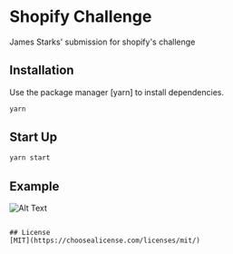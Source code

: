 # Shopify Challenge

James Starks' submission for shopify's challenge 

## Installation

Use the package manager [yarn] to install dependencies.

```bash
yarn
```

## Start Up

```bash
yarn start
```

## Example 

![Alt Text](https://i.imgur.com/lLp8DDe.gif)

```

## License
[MIT](https://choosealicense.com/licenses/mit/)
